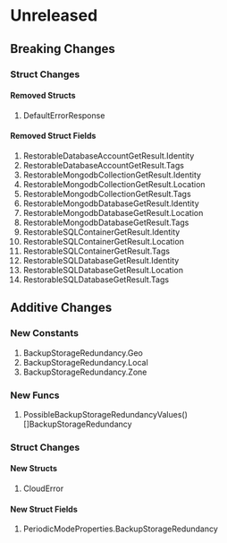 # Unreleased

## Breaking Changes

### Struct Changes

#### Removed Structs

1. DefaultErrorResponse

#### Removed Struct Fields

1. RestorableDatabaseAccountGetResult.Identity
1. RestorableDatabaseAccountGetResult.Tags
1. RestorableMongodbCollectionGetResult.Identity
1. RestorableMongodbCollectionGetResult.Location
1. RestorableMongodbCollectionGetResult.Tags
1. RestorableMongodbDatabaseGetResult.Identity
1. RestorableMongodbDatabaseGetResult.Location
1. RestorableMongodbDatabaseGetResult.Tags
1. RestorableSQLContainerGetResult.Identity
1. RestorableSQLContainerGetResult.Location
1. RestorableSQLContainerGetResult.Tags
1. RestorableSQLDatabaseGetResult.Identity
1. RestorableSQLDatabaseGetResult.Location
1. RestorableSQLDatabaseGetResult.Tags

## Additive Changes

### New Constants

1. BackupStorageRedundancy.Geo
1. BackupStorageRedundancy.Local
1. BackupStorageRedundancy.Zone

### New Funcs

1. PossibleBackupStorageRedundancyValues() []BackupStorageRedundancy

### Struct Changes

#### New Structs

1. CloudError

#### New Struct Fields

1. PeriodicModeProperties.BackupStorageRedundancy
